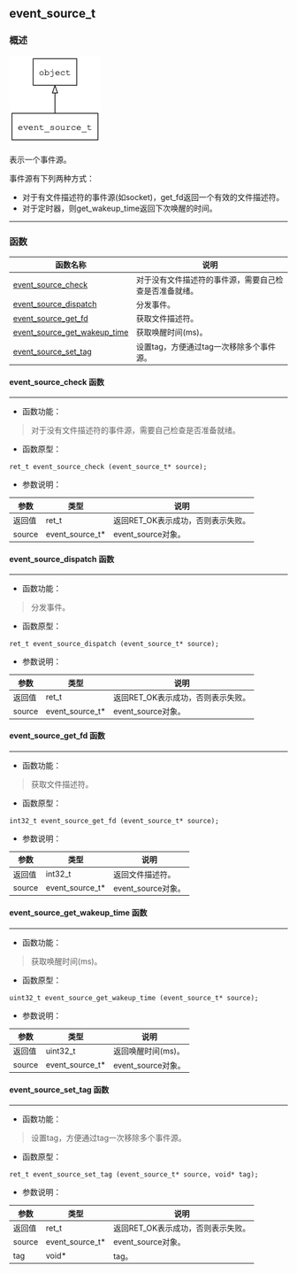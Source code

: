 ## event\_source\_t
### 概述
![image](images/event_source_t_0.png)

表示一个事件源。

事件源有下列两种方式：

* 对于有文件描述符的事件源(如socket)，get_fd返回一个有效的文件描述符。
* 对于定时器，则get_wakeup_time返回下次唤醒的时间。
----------------------------------
### 函数
<p id="event_source_t_methods">

| 函数名称 | 说明 | 
| -------- | ------------ | 
| <a href="#event_source_t_event_source_check">event\_source\_check</a> | 对于没有文件描述符的事件源，需要自己检查是否准备就绪。 |
| <a href="#event_source_t_event_source_dispatch">event\_source\_dispatch</a> | 分发事件。 |
| <a href="#event_source_t_event_source_get_fd">event\_source\_get\_fd</a> | 获取文件描述符。 |
| <a href="#event_source_t_event_source_get_wakeup_time">event\_source\_get\_wakeup\_time</a> | 获取唤醒时间(ms)。 |
| <a href="#event_source_t_event_source_set_tag">event\_source\_set\_tag</a> | 设置tag，方便通过tag一次移除多个事件源。 |
#### event\_source\_check 函数
-----------------------

* 函数功能：

> <p id="event_source_t_event_source_check">对于没有文件描述符的事件源，需要自己检查是否准备就绪。

* 函数原型：

```
ret_t event_source_check (event_source_t* source);
```

* 参数说明：

| 参数 | 类型 | 说明 |
| -------- | ----- | --------- |
| 返回值 | ret\_t | 返回RET\_OK表示成功，否则表示失败。 |
| source | event\_source\_t* | event\_source对象。 |
#### event\_source\_dispatch 函数
-----------------------

* 函数功能：

> <p id="event_source_t_event_source_dispatch">分发事件。

* 函数原型：

```
ret_t event_source_dispatch (event_source_t* source);
```

* 参数说明：

| 参数 | 类型 | 说明 |
| -------- | ----- | --------- |
| 返回值 | ret\_t | 返回RET\_OK表示成功，否则表示失败。 |
| source | event\_source\_t* | event\_source对象。 |
#### event\_source\_get\_fd 函数
-----------------------

* 函数功能：

> <p id="event_source_t_event_source_get_fd">获取文件描述符。

* 函数原型：

```
int32_t event_source_get_fd (event_source_t* source);
```

* 参数说明：

| 参数 | 类型 | 说明 |
| -------- | ----- | --------- |
| 返回值 | int32\_t | 返回文件描述符。 |
| source | event\_source\_t* | event\_source对象。 |
#### event\_source\_get\_wakeup\_time 函数
-----------------------

* 函数功能：

> <p id="event_source_t_event_source_get_wakeup_time">获取唤醒时间(ms)。

* 函数原型：

```
uint32_t event_source_get_wakeup_time (event_source_t* source);
```

* 参数说明：

| 参数 | 类型 | 说明 |
| -------- | ----- | --------- |
| 返回值 | uint32\_t | 返回唤醒时间(ms)。 |
| source | event\_source\_t* | event\_source对象。 |
#### event\_source\_set\_tag 函数
-----------------------

* 函数功能：

> <p id="event_source_t_event_source_set_tag">设置tag，方便通过tag一次移除多个事件源。

* 函数原型：

```
ret_t event_source_set_tag (event_source_t* source, void* tag);
```

* 参数说明：

| 参数 | 类型 | 说明 |
| -------- | ----- | --------- |
| 返回值 | ret\_t | 返回RET\_OK表示成功，否则表示失败。 |
| source | event\_source\_t* | event\_source对象。 |
| tag | void* | tag。 |
